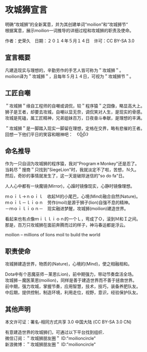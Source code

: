 # 攻城狮宣言

明确“攻城狮”的全新寓意，并为其创建单词“moilion”和“攻城狮节“  
根据寓意，展示moilion一词推导的详细过程和攻城狮的职责及使命。

作者：史荣久　日期：２０１４年５月１４日　许可：CC BY-SA 3.0

## 宣言概要

凡建造现实与理想的，辛勤劳作的手艺人皆可称为＂攻城狮＂。  
moilion译为＂攻城狮＂，且每年５月１４日，可视为＂攻城狮节＂。

## 工匠自嘲

＂攻城狮＂缘自工程师的自嘲或调侃，较＂程序猿＂之囧像，略显高大上。  
狮子是王者，却要去攻城，自嘲以显无奈，调侃笑对人生，是现实的骨感。  
攻城是死磕，属工匠精神，兄弟姐妹百万，日夜奋斗奉献，是理想的丰满。

＂攻城狮＂是一脚踏入现实一脚留在理想，定格在交界，略有悲催的王者。  
回想一下他们平日的笑容和眼神吧：　ʕʘ̅͜ʘ̅ʔ

## 命名推导

作为一只自诩为攻城狮的程序猿，我对"Program＊Monkey"还是忍了。  
当耗尽＂搜商＂只找到"SiegeLion"时，我就淡定不了啦，苦想，Ｎ久。  
然后，奇妙的事情就发生了，这一天是破除迷信的"so do fa"日。

人人心中都有一块魔镜(Mirror)，心躁时镜像现实，心静时镜像理想。

ｍｏｉｌ→ｎｏｉｌ　收起Ｍ的小尾巴，心境(Mind)融合自然(Nature)。  
ｍｏｉｌ－ｌｉｏｎ　劳作(moil)是源于狮子(lion)自强不息的精神。  
－ｍｏｉｌｉｏｎ－　现实融进梦醒，攻城狮(moilion)建造世界。

看起来也有点像ｍｉｌｌｉｏｎ的一个Ｌ，弯成了Ｏ，滚到Ｍ和Ｉ之间。  
那是，百万只攻城狮在面前奔腾而过的样子，神马春运都是浮云。

moilion – millions of lions moil to build the world

## 职责使命

攻城狮建造世界，物质的(Nature)，心境的(Mind)，使之相融相和。

Dota中有个恶魔巫师－莱恩(Lion)，前中期强力，带动节奏盘活全场。  
攻城狮－魔医莱恩(moilion)，同样是善于建造世界而不善于拯救世界。  
前中期，强力攻城，掌握节奏，应用智慧，技术，技巧，装备养肥队友。  
中后期，提供控制，制造环境，利用走位，视野，意识，经验保护队友。

## 其他声明

本文许可证：署名-相同方式共享 3.0 中国大陆 (CC BY-SA 3.0 CN)

有意建造世界的攻城狮们，可通过以下平台找到组织．  
微信订阅：＂攻城狮朋友圈＂ ID:"moilioncircle"  
新浪微博：＂攻城狮朋友圈＂ ID:"moilioncircle"